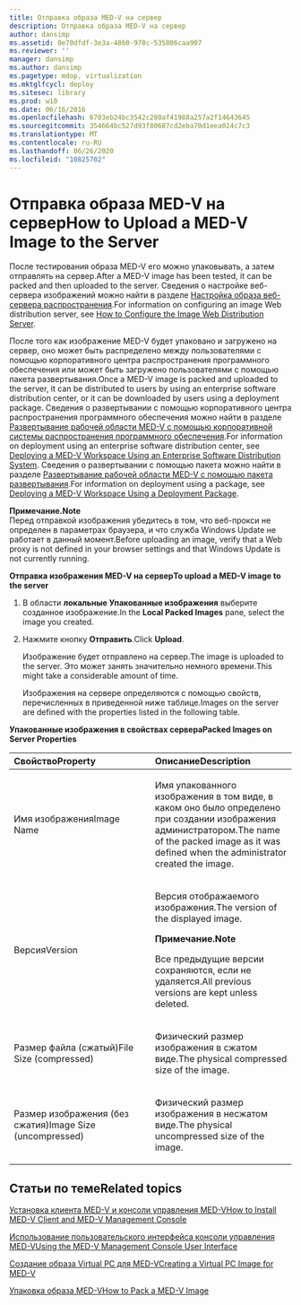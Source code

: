```yaml
---
title: Отправка образа MED-V на сервер
description: Отправка образа MED-V на сервер
author: dansimp
ms.assetid: 0e70dfdf-3e3a-4860-970c-535806caa907
ms.reviewer: ''
manager: dansimp
ms.author: dansimp
ms.pagetype: mdop, virtualization
ms.mktglfcycl: deploy
ms.sitesec: library
ms.prod: w10
ms.date: 06/16/2016
ms.openlocfilehash: 6703eb24bc3542c280af41988a257a2f14643645
ms.sourcegitcommit: 354664bc527d93f80687cd2eba70d1eea024c7c3
ms.translationtype: MT
ms.contentlocale: ru-RU
ms.lasthandoff: 06/26/2020
ms.locfileid: "10825702"
---
```

# <span data-ttu-id="1dfaf-103">Отправка образа MED-V на сервер</span><span class="sxs-lookup"><span data-stu-id="1dfaf-103">How to Upload a MED-V Image to the Server</span></span>


<span data-ttu-id="1dfaf-104">После тестирования образа MED-V его можно упаковывать, а затем отправлять на сервер.</span><span class="sxs-lookup"><span data-stu-id="1dfaf-104">After a MED-V image has been tested, it can be packed and then uploaded to the server.</span></span> <span data-ttu-id="1dfaf-105">Сведения о настройке веб-сервера изображений можно найти в разделе [Настройка образа веб-сервера распространения](how-to-configure-the-image-web-distribution-server.md).</span><span class="sxs-lookup"><span data-stu-id="1dfaf-105">For information on configuring an image Web distribution server, see [How to Configure the Image Web Distribution Server](how-to-configure-the-image-web-distribution-server.md).</span></span>

<span data-ttu-id="1dfaf-106">После того как изображение MED-V будет упаковано и загружено на сервер, оно может быть распределено между пользователями с помощью корпоративного центра распространения программного обеспечения или может быть загружено пользователями с помощью пакета развертывания.</span><span class="sxs-lookup"><span data-stu-id="1dfaf-106">Once a MED-V image is packed and uploaded to the server, it can be distributed to users by using an enterprise software distribution center, or it can be downloaded by users using a deployment package.</span></span> <span data-ttu-id="1dfaf-107">Сведения о развертывании с помощью корпоративного центра распространения программного обеспечения можно найти в разделе [Развертывание рабочей области MED-V с помощью корпоративной системы распространения программного обеспечения](deploying-a-med-v-workspace-using-an-enterprise-software-distribution-system.md).</span><span class="sxs-lookup"><span data-stu-id="1dfaf-107">For information on deployment using an enterprise software distribution center, see [Deploying a MED-V Workspace Using an Enterprise Software Distribution System](deploying-a-med-v-workspace-using-an-enterprise-software-distribution-system.md).</span></span> <span data-ttu-id="1dfaf-108">Сведения о развертывании с помощью пакета можно найти в разделе [Развертывание рабочей области MED-V с помощью пакета развертывания](deploying-a-med-v-workspace-using-a-deployment-package.md).</span><span class="sxs-lookup"><span data-stu-id="1dfaf-108">For information on deployment using a package, see [Deploying a MED-V Workspace Using a Deployment Package](deploying-a-med-v-workspace-using-a-deployment-package.md).</span></span>

**<span data-ttu-id="1dfaf-109">Примечание.</span><span class="sxs-lookup"><span data-stu-id="1dfaf-109">Note</span></span>**  
<span data-ttu-id="1dfaf-110">Перед отправкой изображения убедитесь в том, что веб-прокси не определен в параметрах браузера, и что служба Windows Update не работает в данный момент.</span><span class="sxs-lookup"><span data-stu-id="1dfaf-110">Before uploading an image, verify that a Web proxy is not defined in your browser settings and that Windows Update is not currently running.</span></span>



**<span data-ttu-id="1dfaf-111">Отправка изображения MED-V на сервер</span><span class="sxs-lookup"><span data-stu-id="1dfaf-111">To upload a MED-V image to the server</span></span>**

1.  <span data-ttu-id="1dfaf-112">В области **локальные Упакованные изображения** выберите созданное изображение.</span><span class="sxs-lookup"><span data-stu-id="1dfaf-112">In the **Local Packed Images** pane, select the image you created.</span></span>

2.  <span data-ttu-id="1dfaf-113">Нажмите кнопку **Отправить**.</span><span class="sxs-lookup"><span data-stu-id="1dfaf-113">Click **Upload**.</span></span>

    <span data-ttu-id="1dfaf-114">Изображение будет отправлено на сервер.</span><span class="sxs-lookup"><span data-stu-id="1dfaf-114">The image is uploaded to the server.</span></span> <span data-ttu-id="1dfaf-115">Это может занять значительно немного времени.</span><span class="sxs-lookup"><span data-stu-id="1dfaf-115">This might take a considerable amount of time.</span></span>

    <span data-ttu-id="1dfaf-116">Изображения на сервере определяются с помощью свойств, перечисленных в приведенной ниже таблице.</span><span class="sxs-lookup"><span data-stu-id="1dfaf-116">Images on the server are defined with the properties listed in the following table.</span></span>

**<span data-ttu-id="1dfaf-117">Упакованные изображения в свойствах сервера</span><span class="sxs-lookup"><span data-stu-id="1dfaf-117">Packed Images on Server Properties</span></span>**

<table>
<colgroup>
<col width="50%" />
<col width="50%" />
</colgroup>
<thead>
<tr class="header">
<th align="left"><span data-ttu-id="1dfaf-118">Свойство</span><span class="sxs-lookup"><span data-stu-id="1dfaf-118">Property</span></span></th>
<th align="left"><span data-ttu-id="1dfaf-119">Описание</span><span class="sxs-lookup"><span data-stu-id="1dfaf-119">Description</span></span></th>
</tr>
</thead>
<tbody>
<tr class="odd">
<td align="left"><p><span data-ttu-id="1dfaf-120">Имя изображения</span><span class="sxs-lookup"><span data-stu-id="1dfaf-120">Image Name</span></span></p></td>
<td align="left"><p><span data-ttu-id="1dfaf-121">Имя упакованного изображения в том виде, в каком оно было определено при создании изображения администратором.</span><span class="sxs-lookup"><span data-stu-id="1dfaf-121">The name of the packed image as it was defined when the administrator created the image.</span></span></p></td>
</tr>
<tr class="even">
<td align="left"><p><span data-ttu-id="1dfaf-122">Версия</span><span class="sxs-lookup"><span data-stu-id="1dfaf-122">Version</span></span></p></td>
<td align="left"><p><span data-ttu-id="1dfaf-123">Версия отображаемого изображения.</span><span class="sxs-lookup"><span data-stu-id="1dfaf-123">The version of the displayed image.</span></span></p>
<div class="alert">
<strong><span data-ttu-id="1dfaf-124">Примечание.</span><span class="sxs-lookup"><span data-stu-id="1dfaf-124">Note</span></span></strong><br/><p><span data-ttu-id="1dfaf-125">Все предыдущие версии сохраняются, если не удаляется.</span><span class="sxs-lookup"><span data-stu-id="1dfaf-125">All previous versions are kept unless deleted.</span></span></p>
</div>
<div>

</div></td>
</tr>
<tr class="odd">
<td align="left"><p><span data-ttu-id="1dfaf-126">Размер файла (сжатый)</span><span class="sxs-lookup"><span data-stu-id="1dfaf-126">File Size (compressed)</span></span></p></td>
<td align="left"><p><span data-ttu-id="1dfaf-127">Физический размер изображения в сжатом виде.</span><span class="sxs-lookup"><span data-stu-id="1dfaf-127">The physical compressed size of the image.</span></span></p></td>
</tr>
<tr class="even">
<td align="left"><p><span data-ttu-id="1dfaf-128">Размер изображения (без сжатия)</span><span class="sxs-lookup"><span data-stu-id="1dfaf-128">Image Size (uncompressed)</span></span></p></td>
<td align="left"><p><span data-ttu-id="1dfaf-129">Физический размер изображения в несжатом виде.</span><span class="sxs-lookup"><span data-stu-id="1dfaf-129">The physical uncompressed size of the image.</span></span></p></td>
</tr>
</tbody>
</table>



## <span data-ttu-id="1dfaf-130">Статьи по теме</span><span class="sxs-lookup"><span data-stu-id="1dfaf-130">Related topics</span></span>


[<span data-ttu-id="1dfaf-131">Установка клиента MED-V и консоли управления MED-V</span><span class="sxs-lookup"><span data-stu-id="1dfaf-131">How to Install MED-V Client and MED-V Management Console</span></span>](how-to-install-med-v-client-and-med-v-management-console.md)

[<span data-ttu-id="1dfaf-132">Использование пользовательского интерфейса консоли управления MED-V</span><span class="sxs-lookup"><span data-stu-id="1dfaf-132">Using the MED-V Management Console User Interface</span></span>](using-the-med-v-management-console-user-interface.md)

[<span data-ttu-id="1dfaf-133">Создание образа Virtual PC для MED-V</span><span class="sxs-lookup"><span data-stu-id="1dfaf-133">Creating a Virtual PC Image for MED-V</span></span>](creating-a-virtual-pc-image-for-med-v.md)

[<span data-ttu-id="1dfaf-134">Упаковка образа MED-V</span><span class="sxs-lookup"><span data-stu-id="1dfaf-134">How to Pack a MED-V Image</span></span>](how-to-pack-a-med-v-image.md)









